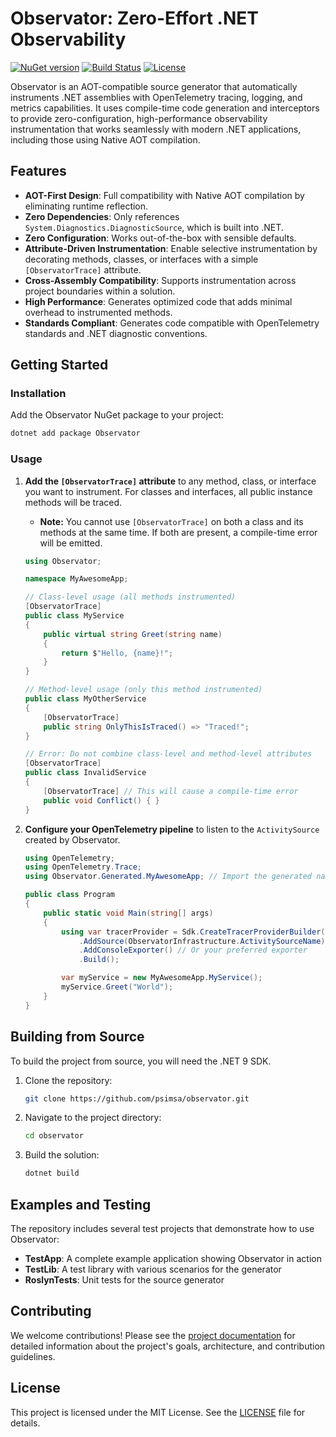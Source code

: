 # Observator: Zero-Effort .NET Observability

[![NuGet version](https://img.shields.io/nuget/v/Observator.svg)](https://www.nuget.org/packages/Observator/)
[![Build Status](https://img.shields.io/github/actions/workflow/status/psimsa/observator/dotnet.yml?branch=main)](https://github.com/psimsa/observator/actions/workflows/dotnet.yml)
[![License](https://img.shields.io/github/license/psimsa/observator)](https://github.com/psimsa/observator/blob/main/LICENSE)

Observator is an AOT-compatible source generator that automatically instruments .NET assemblies with OpenTelemetry tracing, logging, and metrics capabilities. It uses compile-time code generation and interceptors to provide zero-configuration, high-performance observability instrumentation that works seamlessly with modern .NET applications, including those using Native AOT compilation.

## Features

- **AOT-First Design**: Full compatibility with Native AOT compilation by eliminating runtime reflection.
- **Zero Dependencies**: Only references `System.Diagnostics.DiagnosticSource`, which is built into .NET.
- **Zero Configuration**: Works out-of-the-box with sensible defaults.
- **Attribute-Driven Instrumentation**: Enable selective instrumentation by decorating methods, classes, or interfaces with a simple `[ObservatorTrace]` attribute.
- **Cross-Assembly Compatibility**: Supports instrumentation across project boundaries within a solution.
- **High Performance**: Generates optimized code that adds minimal overhead to instrumented methods.
- **Standards Compliant**: Generates code compatible with OpenTelemetry standards and .NET diagnostic conventions.

## Getting Started

### Installation

Add the Observator NuGet package to your project:

```bash
dotnet add package Observator
```

### Usage

1.  **Add the `[ObservatorTrace]` attribute** to any method, class, or interface you want to instrument. For classes and interfaces, all public instance methods will be traced.
    - **Note:** You cannot use `[ObservatorTrace]` on both a class and its methods at the same time. If both are present, a compile-time error will be emitted.

    ```csharp
    using Observator;

    namespace MyAwesomeApp;

    // Class-level usage (all methods instrumented)
    [ObservatorTrace]
    public class MyService
    {
        public virtual string Greet(string name)
        {
            return $"Hello, {name}!";
        }
    }

    // Method-level usage (only this method instrumented)
    public class MyOtherService
    {
        [ObservatorTrace]
        public string OnlyThisIsTraced() => "Traced!";
    }

    // Error: Do not combine class-level and method-level attributes
    [ObservatorTrace]
    public class InvalidService
    {
        [ObservatorTrace] // This will cause a compile-time error
        public void Conflict() { }
    }
    ```

2.  **Configure your OpenTelemetry pipeline** to listen to the `ActivitySource` created by Observator.

    ```csharp
    using OpenTelemetry;
    using OpenTelemetry.Trace;
    using Observator.Generated.MyAwesomeApp; // Import the generated namespace

    public class Program
    {
        public static void Main(string[] args)
        {
            using var tracerProvider = Sdk.CreateTracerProviderBuilder()
                .AddSource(ObservatorInfrastructure.ActivitySourceName)
                .AddConsoleExporter() // Or your preferred exporter
                .Build();

            var myService = new MyAwesomeApp.MyService();
            myService.Greet("World");
        }
    }
    ```

## Building from Source

To build the project from source, you will need the .NET 9 SDK.

1.  Clone the repository:
    ```bash
    git clone https://github.com/psimsa/observator.git
    ```
2.  Navigate to the project directory:
    ```bash
    cd observator
    ```
3.  Build the solution:
    ```bash
    dotnet build
    ```

## Examples and Testing

The repository includes several test projects that demonstrate how to use Observator:

- **TestApp**: A complete example application showing Observator in action
- **TestLib**: A test library with various scenarios for the generator
- **RoslynTests**: Unit tests for the source generator

## Contributing

We welcome contributions! Please see the [project documentation](project.md) for detailed information about the project's goals, architecture, and contribution guidelines.

## License

This project is licensed under the MIT License. See the [LICENSE](LICENSE) file for details.
